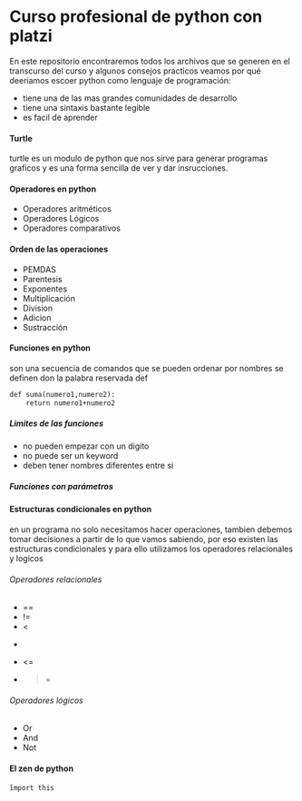 # Curso profesional de python con platzi 
En este repositorio encontraremos todos los archivos que se generen en el transcurso del curso y algunos consejos practicos 
veamos por qué deeriamos escoer python como lenguaje de programación:
* tiene una de las mas grandes comunidades de desarrollo
* tiene una sintaxis bastante legible
* es facil de aprender
 
#### Turtle
turtle es un modulo de python que nos sirve para generar programas graficos y es una forma sencilla de ver y dar insrucciones. 

#### Operadores en python
* Operadores aritméticos
* Operadores Lógicos
* Operadores comparativos

#### Orden de las operaciones
* PEMDAS
* Parentesis
* Exponentes
* Multiplicación
* Division
* Adicion
* Sustracción

#### Funciones en python
son una secuencia de comandos que se pueden ordenar por nombres 
se definen don la palabra reservada def 
``` p
def suma(numero1,numero2):
	return numero1+numero2
```
##### Limites de las funciones
* no pueden empezar con un digito
* no puede ser un keyword
* deben tener nombres diferentes entre si 
##### Funciones con parámetros

#### Estructuras condicionales en python
en un programa no solo necesitamos hacer operaciones, tambien debemos tomar decisiones a partir de lo que vamos sabiendo, por eso existen las estructuras condicionales y para ello utilizamos los operadores relacionales y logicos 

###### Operadores relacionales
* ==
* !=
* <
* >
* <=
* >=

###### Operadores lógicos 
* Or
* And
* Not

#### El zen de python
~~~ p
ĩmport this
~~~